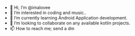 - 👋 Hi, I’m @imalovee
- 👀 I’m interested in coding and music..
- 🌱 I’m currently learning Android Application development.
- 💞️ I’m looking to collaborate on any available kotlin projects.
- 📫 How to reach me; send a dm

<!---
imalovee/imalovee is a ✨ special ✨ repository because its `README.md` (this file) appears on your GitHub profile.
You can click the Preview link to take a look at your changes.
--->
